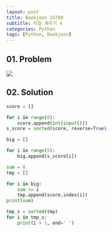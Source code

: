 ```yaml
---
layout: post
title: Baekjoon 15700
subtitle: 타일 채우기 4
categories: Python
tags: [Python, Baekjoon]
---
```


## 01. Problem

<img src="https://github.com/WoojinJeonkr/WoojinJeonkr.github.io/blob/main/assets/images/post_image/baekjoon_2822.png?raw=true">

## 02. Solution

```Python
score = []

for i in range(8):
    score.append(int(input()))
s_score = sorted(score, reverse=True)

big = []

for i in range(5):
    big.append(s_score[i])

sum = 0
tmp = []

for i in big:
    sum += i
    tmp.append(score.index(i))
print(sum)

tmp_s = sorted(tmp)
for i in tmp_s:
    print(i + 1, end=' ')
```
